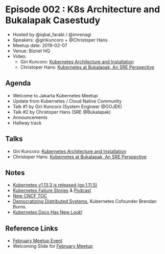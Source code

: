 # Episode 002 : K8s Architecture and Bukalapak Casestudy

- Hosted by @iqbal_farabi / @imrenagi
- Speakers: @girikuncoro + @Christoper Hans 
- Meetup date: 2019-02-07
- Venue: Biznet HQ
- Video:
    - Giri Kuncoro: [Kubernetes Architecture and Installation](https://www.youtube.com/watch?v=eGUc4OPNMyU)
    - Christoper Hans: [Kubernetes at Bukalapak, An SRE Perspective](https://www.youtube.com/watch?v=gY6qUGp60pc)

## Agenda

- Welcome to Jakarta Kubernetes Meetup
- Update from Kubernetes / Cloud Native Community
- Talk #1 by Giri Kuncoro (System Engineer @GOJEK)
- Talk #2 by Christoper Hans  (SRE @Bukalapak)
- Announcements
- Hallway track

## Talks

- Giri Kuncoro: [Kubernetes Architecture and Installation](https://docs.google.com/presentation/d/1-k5j5nORkBZ1gRIXicmIT9pdjhExlZdthGjyMBaV0pY/edit?usp=sharing)
- Christoper Hans: [Kubernetes at Bukalapak, An SRE Perspective](https://docs.google.com/presentation/d/1IXCX1XV-yY7qnwd0ZhEsGUDynpgm-TfIgpsfxBwRlY8/edit)

## Notes

- [Kubernetes v1.13.3 is released (go.1.11.5)](https://github.com/kubernetes/kubernetes/releases/tag/v1.13.3)
- [Kubernetes Failure Stories](https://github.com/hjacobs/kubernetes-failure-stories) & [Podcast](https://kubernetespodcast.com/episode/038-kubernetes-failure-stories/)
- [New CNCF TOC](https://www.cncf.io/blog/2019/01/29/new-year-new-toc/)
- [Democratizing Distributed Systems](https://www.youtube.com/watch?v=20BIsu1qiS0), Kubernetes Cofounder Brendan Burns.
- [Kubernetes Docs Has New Look!](https://kubernetes.io/docs/home/)

## Reference Links

- [February Meetup Event](https://www.meetup.com/jakarta-kubernetes/events/258514967/)
- Welcoming Slide for [February Meetup](https://docs.google.com/presentation/d/170UG-e5XoEEpq6YUVOGDq6kPIwHOFBGWU0LppmWdc7o/edit?usp=sharing)

